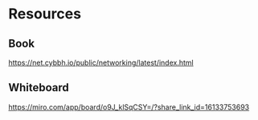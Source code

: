 # Resources

## Book
https://net.cybbh.io/public/networking/latest/index.html

## Whiteboard
https://miro.com/app/board/o9J_klSqCSY=/?share_link_id=16133753693
